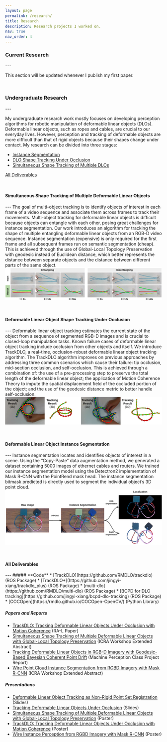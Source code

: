 ```yaml
---
layout: page
permalink: /research/
title: Research
description: Research projects I worked on.
nav: true
nav_order: 4
---
```


<style>
    /* * {
        margin: 0;
        padding: 0;
    } */
    /* .imgbox {
        display: grid;
        height: 100%;
    } */
    .center-fit {
        max-width: 100%;
        max-height: 100vh;
        margin: auto;
    }
</style>


<h3 id="current-research"><strong>Current Research</strong></h3>
---

This section will be updated whenever I publish my first paper.

&nbsp;


<h3 id="undergrad-research"><strong>Undergraduate Research</strong></h3>
---


My undergraduate research work mostly focuses on developing perception algorithms for robotic manipulation of deformable linear objects (DLOs). Deformable linear objects, such as ropes and cables, are crucial to our everyday lives. However, perception and tracking of deformable objects are more difficult than that of rigid objects because their shapes change under contact. My research can be divided into three stages:
* [Instance Segmentation](#instance-segmentation)
* [DLO Shape Tracking Under Occlusion](#single-dlo-shape-tracking)
* [Simultaneous Shape Tracking of Multiple DLOs](#multi-dlo-shape-tracking)

[All Deliverables](#deliverables)

&nbsp;

<h4 id="multi-dlo-shape-tracking"><strong>Simultaneous Shape Tracking of Multiple Deformable Linear Objects</strong></h4>
---
The goal of multi-object tracking is to identify objects of interest in each frame of a video sequence and associate them across frames to track their movements. Multi-object tracking for deformable linear objects is difficult because objects can entangle with each other, posing great challenges for instance segmentation. Our work introduces an algorithm for tracking the shape of multiple entangling deformable linear objects from an RGB-D video sequence. Instance segmentation (expensive) is only required for the first frame and all subsequent frames run on semantic segmentation (cheap). This is achieved through the use of Global-Local Topology Preservation with geodesic instead of Euclidean distance, which better represents the distance between separate objects and the distance between different parts of the same object. 

<img class="center-fit" src="../assets/img/multi-dlo-tracking.png"/>

&nbsp;

<h4 id="single-dlo-shape-tracking"><strong>Deformable Linear Object Shape Tracking Under Occlusion</strong></h4>
---
Deformable linear object tracking estimates the current state of the object from a sequence of segmented RGB-D images and is crucial to closed-loop manipulation tasks. Known failure cases of deformable linear object tracking include occlusion from other objects and itself. We introduce TrackDLO, a real-time, occlusion-robust deformable linear object tracking algorithm. The TrackDLO algorithm improves on previous approaches by addressing three common scenarios which cause their failure: tip occlusion, mid-section occlusion, and self-occlusion. This is achieved through a combination of: the use of a pre-processing step to preserve the total length of the deformable linear object; the application of Motion Coherence Theory to impute the spatial displacement field of the occluded portion of the object; and the use of the geodesic distance metric to better handle self-occlusion. 

<img class="center-fit" src="../assets/img/single-dlo-tracking.png"/> 

&nbsp;

<h4 id="instance-segmentation"><strong>Deformable Linear Object Instance Segmentation</strong></h4>
---
Instance segmentation locates and identifies objects of interest in a scene. Using the “Copy-Paste” data augmentation method, we generated a dataset containing 5000 images of ethernet cables and routers. We trained our instance segmentation model using the Detectron2 implementation of Mask R-CNN with the PointRend mask head. The instance segmentation bitmask predicted is directly used to segment the individual object’s 3D point cloud.

<img class="center-fit" src="../assets/img/segmentation.png"/> 

&nbsp;

<h4 id="deliverables"><strong>All Deliverables</strong></h4>
---
##### **Code**
* [TrackDLO](https://github.com/RMDLO/trackdlo) (ROS Package)
* [TrackDLO+](https://github.com/jingyi-xiang/trackdlo_plus) (ROS Package)
* [multi-dlo](https://github.com/RMDLO/multi-dlo) (ROS Package)
* [BCPD for DLO tracking](https://github.com/jingyi-xiang/bcpd-dlo-tracking) (ROS Package)
* [COCOpen](https://rmdlo.github.io/COCOpen-OpenCV/) (Python Library)

##### **Papers and Reports**
* [TrackDLO: Tracking Deformable Linear Objects Under Occlusion with Motion Coherence](https://ieeexplore.ieee.org/document/10214157) (RA-L Paper)
* [Simultaneous Shape Tracking of Multiple Deformable Linear Objects with Global-Local Topology Preservation](https://jingyi-xiang.github.io/assets/pdf/multidlo.pdf) (ICRA Workshop Extended Abstract)
* [Tracking Deformable Linear Objects in RGB-D Imagery with Geodesic-Based Bayesian Coherent Point Drift](https://jingyi-xiang.github.io/assets/pdf/CS_498_Project_Report.pdf) (Machine Perception Class Project Report)
* [Wire Point Cloud Instance Segmentation from RGBD Imagery with Mask R-CNN](https://jingyi-xiang.github.io/assets/pdf/wire_segmentation.pdf) (ICRA Workshop Extended Abstract)

##### **Presentations**
* [Deformable Linear Object Tracking as Non-Rigid Point Set Registration](https://jingyi-xiang.github.io/assets/pdf/BRG_Spring_2023.pdf) (Slides)
* [Tracking Deformable Linear Objects Under Occlusion](https://jingyi-xiang.github.io/assets/pdf/BRG_Fall_2022.pdf) (Slides)
* [Simultaneous Shape Tracking of Multiple Deformable Linear Objects with Global-Local Topology Preservation](https://jingyi-xiang.github.io/assets/pdf/multi_dlo_poster.pdf) (Poster)
* [TrackDLO: Tracking Deformable Linear Objects Under Occlusion with Motion Coherence](https://jingyi-xiang.github.io/assets/pdf/poster_urs23.pdf) (Poster)
* [Wire Instance Perception from RGBD Imagery with Mask R-CNN](https://jingyi-xiang.github.io/assets/pdf/poster_urs22.pdf) (Poster)

&nbsp;
